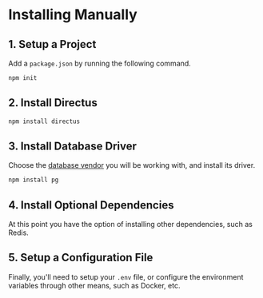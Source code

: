 # Installing Manually

## 1. Setup a Project

Add a `package.json` by running the following command.

```bash
npm init
```

## 2. Install Directus

```bash
npm install directus
```

## 3. Install Database Driver

Choose the [database vendor](#) you will be working with, and install its driver.

```bash
npm install pg
```

## 4. Install Optional Dependencies

At this point you have the option of installing other dependencies, such as Redis.

## 5. Setup a Configuration File

Finally, you'll need to setup your `.env` file, or configure the environment variables through other
means, such as Docker, etc.
